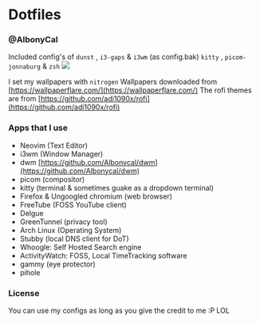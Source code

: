 # Dotfiles 
### @AlbonyCal

Included config's of `dunst` , `i3-gaps` & `i3wm` (as config.bak) 
`kitty` , `picom-jonnaburg` & `zsh`
<img src=https://i.imgur.com/vZH8qKC.png img>

I set my wallpapers with `nitrogen` 
Wallpapers downloaded from [https://wallpaperflare.com/](https://wallpaperflare.com/)
The rofi themes are from [https://github.com/adi1090x/rofi](https://github.com/adi1090x/rofi)

### Apps that I use
- Neovim (Text Editor)
- i3wm (Window Manager)
- dwm [https://github.com/Albonycal/dwm](https://github.com/Albonycal/dwm) 
- picom (compositor)
- kitty (terminal & sometimes guake as a dropdown terminal) 
- Firefox & Ungoogled chromium (web browser)
- FreeTube (FOSS YouTube client)
- Delgue
- GreenTunnel (privacy tool)
- Arch Linux (Operating System)
- Stubby (local DNS client for DoT)
- Whoogle: Self Hosted Search engine
- ActivityWatch: FOSS, Local TimeTracking software
- gammy (eye protector)
- pihole
### License 
You can use my configs as long as you give the credit to me :P 
LOL


